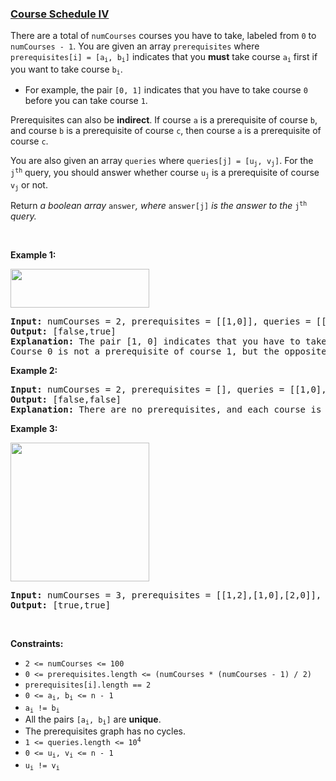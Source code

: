 ### [Course Schedule IV](https://leetcode.com/problems/course-schedule-iv)

<p>There are a total of <code>numCourses</code> courses you have to take, labeled from <code>0</code> to <code>numCourses - 1</code>. You are given an array <code>prerequisites</code> where <code>prerequisites[i] = [a<sub>i</sub>, b<sub>i</sub>]</code> indicates that you <strong>must</strong> take course <code>a<sub>i</sub></code> first if you want to take course <code>b<sub>i</sub></code>.</p>

<ul>
	<li>For example, the pair <code>[0, 1]</code> indicates that you have to take course <code>0</code> before you can take course <code>1</code>.</li>
</ul>

<p>Prerequisites can also be <strong>indirect</strong>. If course <code>a</code> is a prerequisite of course <code>b</code>, and course <code>b</code> is a prerequisite of course <code>c</code>, then course <code>a</code> is a prerequisite of course <code>c</code>.</p>

<p>You are also given an array <code>queries</code> where <code>queries[j] = [u<sub>j</sub>, v<sub>j</sub>]</code>. For the <code>j<sup>th</sup></code> query, you should answer whether course <code>u<sub>j</sub></code> is a prerequisite of course <code>v<sub>j</sub></code> or not.</p>

<p>Return <i>a boolean array </i><code>answer</code><i>, where </i><code>answer[j]</code><i> is the answer to the </i><code>j<sup>th</sup></code><i> query.</i></p>

<p>&nbsp;</p>
<p><strong>Example 1:</strong></p>
<img alt="" src="https://assets.leetcode.com/uploads/2021/05/01/courses4-1-graph.jpg" style="width: 222px; height: 62px;" />
<pre>
<strong>Input:</strong> numCourses = 2, prerequisites = [[1,0]], queries = [[0,1],[1,0]]
<strong>Output:</strong> [false,true]
<strong>Explanation:</strong> The pair [1, 0] indicates that you have to take course 1 before you can take course 0.
Course 0 is not a prerequisite of course 1, but the opposite is true.
</pre>

<p><strong>Example 2:</strong></p>

<pre>
<strong>Input:</strong> numCourses = 2, prerequisites = [], queries = [[1,0],[0,1]]
<strong>Output:</strong> [false,false]
<strong>Explanation:</strong> There are no prerequisites, and each course is independent.
</pre>

<p><strong>Example 3:</strong></p>
<img alt="" src="https://assets.leetcode.com/uploads/2021/05/01/courses4-3-graph.jpg" style="width: 222px; height: 222px;" />
<pre>
<strong>Input:</strong> numCourses = 3, prerequisites = [[1,2],[1,0],[2,0]], queries = [[1,0],[1,2]]
<strong>Output:</strong> [true,true]
</pre>

<p>&nbsp;</p>
<p><strong>Constraints:</strong></p>

<ul>
	<li><code>2 &lt;= numCourses &lt;= 100</code></li>
	<li><code>0 &lt;= prerequisites.length &lt;= (numCourses * (numCourses - 1) / 2)</code></li>
	<li><code>prerequisites[i].length == 2</code></li>
	<li><code>0 &lt;= a<sub>i</sub>, b<sub>i</sub> &lt;= n - 1</code></li>
	<li><code>a<sub>i</sub> != b<sub>i</sub></code></li>
	<li>All the pairs <code>[a<sub>i</sub>, b<sub>i</sub>]</code> are <strong>unique</strong>.</li>
	<li>The prerequisites graph has no cycles.</li>
	<li><code>1 &lt;= queries.length &lt;= 10<sup>4</sup></code></li>
	<li><code>0 &lt;= u<sub>i</sub>, v<sub>i</sub> &lt;= n - 1</code></li>
	<li><code>u<sub>i</sub> != v<sub>i</sub></code></li>
</ul>
